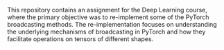 This repository contains an assignment for the Deep Learning course, where the primary objective was to re-implement some of the PyTorch broadcasting methods.
The re-implementation focuses on understanding the underlying mechanisms of broadcasting in PyTorch and how they facilitate operations on tensors of different shapes.

